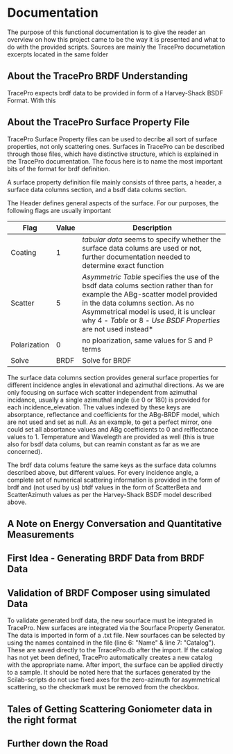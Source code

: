# Documentation
The purpose of this functional documentation is to give the reader an overview on how this project came to be the way it is presented and what to do with the provided scripts. Sources are mainly the TracePro documetation excerpts located in the same folder

## About the TracePro BRDF Understanding
TracePro expects brdf data to be provided in form of a Harvey-Shack BSDF Format. With this

## About the TracePro Surface Property File
TracePro Surface Property files can be used to decribe all sort of surface properties, not only scattering ones. Surfaces in TracePro can be described through those files, which have distinctive structure, which is explained in the TracePro documentation. The focus here is to name the most important bits of the format for brdf definition.

A surface property definition file mainly consists of three parts, a header, a surface data columns section, and a bsdf data colums section.

The Header defines general aspects of the surface. For our purposes, the following flags are usually important

Flag | Value | Description
--- | --- | ---
Coating | 1 | *tabular data* seems to specify whether the surface data colums are used or not, further documentation needed to determine exact function
Scatter | 5 | *Asymmetric Table* specifies the use of the bsdf data colums section rather than for example the ABg-scatter model provided in the data columns section. As no Asymmetrical model is used, it is unclear why 4 - *Table* or 8 - *Use BSDF Properties* are not used instead*
Polarization | 0 | no ploarization, same values for S and P terms
Solve | BRDF | Solve for BRDF

The surface data columns section provides general surface properties for different incidence angles in elevational and azimuthal directions. As we are only focusing on surface wich scatter independent from azimuthal incidance, usually a single azimuthal angle (i.e 0 or 180) is provided for each incidence_elevation. The values indexed by these keys are absorptance, reflectance and coefficients for the ABg-BRDF model, which are not used and set as null. As an example, to get a perfect mirror, one could set all absortance values and ABg coefficients to 0 and relflectance values to 1. Temperature and Wavelegth are provided as well (this is true also for bsdf data colums, but can reamin constant as far as we are concerned).

The brdf data colums feature the same keys as the surface data columns described above, but different values. For every incidence angle, a complete set of numerical scattering information is provided in the form of brdf and (not used by us) btdf values in the form of ScatterBeta and ScatterAzimuth values as per the Harvey-Shack BSDF model described above.

## A Note on Energy Conversation and Quantitative Measurements


## First Idea - Generating BRDF Data from BRDF Data

## Validation of BRDF Composer using simulated Data
To validate generated brdf data, the new sourface must be integrated in TracePro. New surfaces are integrated via the Sourface Property Generator. The data is imported in form of a .txt file. New sourfaces can be selected by using the names contained in the file (line 6: "Name" & line 7: "Catalog"). These are saved directly to the TrracePro.db after the import. If the catalog has not yet been defined, TracePro automatically creates a new catalog with the appropriate name. After import, the surface can be applied directly to a sample. It should be noted here that the surfaces generated by the Scilab-scripts do not use fixed axes for the zero-azimuth for asymmetrical scattering, so the checkmark must be removed from the checkbox.

## Tales of Getting Scattering Goniometer data in the right format

## Further down the Road
